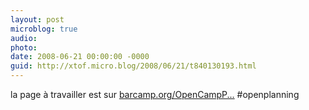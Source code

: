 ```yaml
---
layout: post
microblog: true
audio: 
photo: 
date: 2008-06-21 00:00:00 -0000
guid: http://xtof.micro.blog/2008/06/21/t840130193.html
---
```

la page à travailler est sur [barcamp.org/OpenCampP...](http://barcamp.org/OpenCampParis) #openplanning
